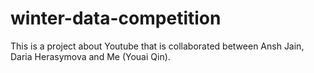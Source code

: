 # winter-data-competition
This is a project about Youtube that is collaborated between Ansh Jain, Daria Herasymova and Me (Youai Qin).
